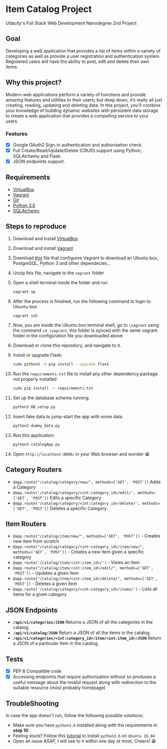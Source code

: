 # Item Catalog Project
Udacity's Full Stack Web Development Nanodegree 2nd Project

## Goal
Developing a web application that provides a list of items within a variety of categories as well as provide a user registration and authentication system. Registered users will have the ability to post, edit and delete their own items.

## Why this project?
Modern web applications perform a variety of functions and provide amazing features and utilities to their users; but deep down, it’s really all just creating, reading, updating and deleting data. In this project, you’ll combine your knowledge of building dynamic websites with persistent data storage to create a web application that provides a compelling service to your users.

### Features
- [x] Google OAuth2 Sign-in authentication and authorisation check.
- [x] Full Create/Read/Update/Delete (CRUD) support using Python, SQLAlchemy and Flask.
- [x] JSON endpoints support.

## Requirements

* [VirtualBox](https://www.virtualbox.org/wiki/Downloads)
* [Vagrant](https://www.vagrantup.com/downloads.html)
* [Git](https://git-scm.com/download)
* [Python 3.6](https://www.python.org/downloads/)
* [SQLAlchemy](https://github.com/sqlalchemy/sqlalchemy/)

## Steps to reproduce

1) Download and install [VirtualBox](https://www.virtualbox.org/wiki/Downloads)
2) Download and install [Vagrant](https://www.vagrantup.com/downloads.html)
3) Download [this](https://s3.amazonaws.com/video.udacity-data.com/topher/2018/April/5acfbfa3_fsnd-virtual-machine/fsnd-virtual-machine.zip) file that configures Vagrant to download an Ubuntu box, PostgreSQL, Python 3 and other dependecies...
4) Unzip this file, navigate to the `vagrant` folder
5) Open a shell terminal inside the folder and run
    ```bash 
    vagrant up
    ```
6) After the process is finished, run the following command to login to Ubuntu box
    ```bash
    vagrant ssh
    ```
7) Now, you are inside the Ubuntu box terminal shell, go to `\vagrant` using the command `cd \vagrant`, this folder is synced with the same vagrant folder in the configuration file you downloaded above

8) Download or clone this repository, and navigate to it.

9) Install or upgrade Flask:
    ```bash
    sudo python3 -m pip install --upgrade flask
    ```
10) Run the `requirements.txt` file to install any other dependency package not properly installed 
    ```bash
    sudo pip install -r requirements.txt
    ```
11. Set up the database schema running:
    ```bash
    python3 DB_setup.py
    ```
12. Insert fake data to jump-start the app with some data
    ```bash
    python3 dummy_data.py
    ```
13. Run this application:
    ```bash
    python3 catalogApp.py
    ```
14. Open `http://localhost:8000/` in your Web browser and wonder :grin:

## Category Routers

* `@app.route("/catalog/category/new/", methods=['GET', 'POST'])` Adds a Category
* `@app.route('/catalog/category/<int:category_id>/edit/', methods=['GET', 'POST'])` Edits a specific Category
* `@app.route('/catalog/category/<int:category_id>/delete/', methods=['GET', 'POST'])` Deletes a specific Category

## Item Routers

* `@app.route("/catalog/item/new/", methods=['GET', 'POST'])` - Creates new item from scratch
* `@app.route("/catalog/category/<int:category_id>/item/new/", methods=['GET', 'POST'])` - Creates a new item given a specific category 
* `@app.route('/catalog/item/<int:item_id>/')` - Views an item
* `@app.route("/catalog/item/<int:item_id>/edit/", methods=['GET', 'POST'])` - Updates a given item
* `@app.route("/catalog/item/<int:item_id>/delete/", methods=['GET', 'POST'])` - Deletes a given item
* `@app.route('/catalog/category/<int:category_id>/items/')` - Lists all items for a given category

## JSON Endpoints
* **`/api/v1/categories/JSON`** Returns a JSON of all the categories in the catalog.
* **`/api/v1/catalog/JSON`** Return a JSON of all the items in the catalog.
* **`/api/v1/categories/<int:category_id>/item/<int:item_id>/JSON`** Return a JSON of a particular item in the catalog.

## Tests
- [x] PEP 8 Compatible code
- [x] Accessing endpoints that require authorization without so produces a useful message about the invalid request along with redirection to the suitable resource (most probably homepage)

## TroubleShooting
In case the app doesn't run, follow the following possible solutions:
- Make sure you have `python3.6` installed along with the requirements in **step 10**
- Feeling stuck? Follow this [tutorial](https://www.rosehosting.com/blog/how-to-install-python-3-6-on-ubuntu-16-04/) to install `python3.6` on `Ubuntu 16.04`
- Open an issue ASAP, I will see to it within one day at most, Cheers! :grin:
